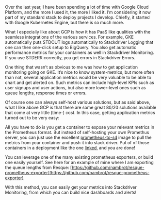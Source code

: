 Over the last year, I have been spending a lot of time with Google Cloud Platform, and the more I used it, the more I liked it. I’m considering it now part of my standard stack to deploy projects I develop. Chiefly, it started with Google Kubernetes Engine, but there is so much more.

What I especially like about GCP is how it has PaaS like qualities with the seamless integrations of the various services. For example, GKE automatically puts STDOUT logs automatically to Stackdriver Logging that one can then one-click setup to BigQuery. You also get automatic performance metrics for your containers as well in Stackdriver Monitoring. If you use STDERR correctly, you get errors in Stackdriver Errors.

One thing that wasn’t as obvious to me was how to get application monitoring going on GKE. It’s nice to know system-metrics, but more often than not, several application metrics would be very valuable to be able to chart and get alerted on. Such metrics can include high-level KPIs such as user signups and user actions, but also more lower-level ones such as queue lengths, response times or errors.

Of course one can always self-host various solutions, but as said above, what I like above GCP is that there are some great 80/20 solutions available that come at very little (time-) cost. In this case, getting application metrics turned out to be very easy:

All you have to do is you get a container to expose your relevant metrics in the Prometheus format. But instead of self-hosting your own Promethus server, you can just use the excellent [prometheus-to-sd](https://github.com/GoogleCloudPlatform/k8s-stackdriver/tree/master/prometheus-to-sd) image to pull the metrics from your container and push it into stack driver. Put of of those containers in a deployment like the one [linked](https://github.com/GoogleCloudPlatform/k8s-stackdriver/blob/master/prometheus-to-sd/kubernetes/prometheus-to-sd-kube-state-metrics.yaml), and you are done!

You can leverage one of the many existing prometheus exporters, or build one easily yourself. See here for an example of mine where I am exporting the queue lengths from Resque: [https://github.com/nambrot/resque-prometheus-exporter](https://github.com/nambrot/resque-prometheus-exporter)

With this method, you can easily get your metrics into Stackdriver Monitoring, from which you can build nice dashboards and alerts!
